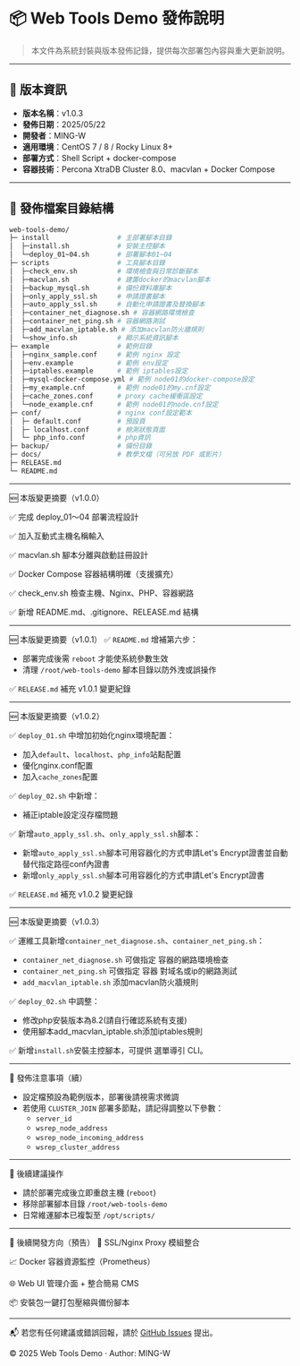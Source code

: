 # 📦 Web Tools Demo 發佈說明

> 本文件為系統封裝與版本發佈記錄，提供每次部署包內容與重大更新說明。

---

## 🔖 版本資訊

- **版本名稱**：v1.0.3
- **發佈日期**：2025/05/22
- **開發者**：MING-W
- **適用環境**：CentOS 7 / 8 / Rocky Linux 8+
- **部署方式**：Shell Script + docker-compose
- **容器技術**：Percona XtraDB Cluster 8.0、macvlan + Docker Compose

---

## 📁 發佈檔案目錄結構

```bash
web-tools-demo/
├─ install                 # 主部署腳本目錄
│  ├─install.sh            # 安裝主控腳本
│  └─deploy_01~04.sh       # 部署腳本01~04
├─ scripts                 # 工具腳本目錄
│  ├─check_env.sh          # 環境檢查與日常診斷腳本
│  ├─macvlan.sh            # 建置docker的macvlan腳本
│  ├─backup_mysql.sh       # 備份資料庫腳本
│  ├─only_apply_ssl.sh     # 申請證書腳本
│  ├─auto_apply_ssl.sh     # 自動化申請證書及替換腳本 
│  ├─container_net_diagnose.sh # 容器網路環境檢查
│  ├─container_net_ping.sh # 容器網路測試
│  ├─add_macvlan_iptable.sh # 添加macvlan防火牆規則
│  └─show_info.sh          # 顯示系統資訊腳本
├─ example                 # 範例目錄 
│  ├─nginx_sample.conf     # 範例 nginx 設定
│  ├─env.example           # 範例 env設定
│  ├─iptables.example      # 範例 iptables設定
│  ├─mysql-docker-compose.yml # 範例 node01的docker-compose設定
│  ├─my_example.cnf        # 範例 node01的my.cnf設定
│  ├─cache_zones.conf      # proxy cache緩衝區設定
│  └─node_example.cnf      # 範例 node01的node.cnf設定
├─ conf/                   # nginx conf設定範本
│  ├─ default.conf         # 預設頁
│  ├─ localhost.conf       # 檢測狀態頁面
│  └─ php_info.conf        # php資訊
├─ backup/                 # 備份目錄
├─ docs/                   # 教學文檔（可另放 PDF 或影片）
├─ RELEASE.md
└─ README.md
```

---
🆕 本版變更摘要（v1.0.0）

✅ 完成 deploy_01～04 部署流程設計

✅ 加入互動式主機名稱輸入

✅ macvlan.sh 腳本分離與啟動註冊設計

✅ Docker Compose 容器結構明確（支援擴充）

✅ check_env.sh 檢查主機、Nginx、PHP、容器網路

✅ 新增 README.md、.gitignore、RELEASE.md 結構

---

🆕 本版變更摘要（v1.0.1）
✅ `README.md` 增補第六步：
  - 部署完成後需 `reboot` 才能使系統參數生效
  - 清理 `/root/web-tools-demo` 腳本目錄以防外洩或誤操作

✅ `RELEASE.md` 補充 v1.0.1 變更紀錄

---

🆕 本版變更摘要（v1.0.2）

✅ `deploy_01.sh` 中增加初始化nginx環境配置：
  - 加入`default`、`localhost`、`php_info`站點配置
  - 優化nginx.conf配置
  - 加入`cache_zones`配置

✅ `deploy_02.sh` 中新增：
  - 補正iptable設定沒存檔問題

✅ 新增`auto_apply_ssl.sh`、`only_apply_ssl.sh`腳本：
  - 新增`auto_apply_ssl.sh`腳本可用容器化的方式申請Let's Encrypt證書並自動替代指定路徑conf內證書
  - 新增`only_apply_ssl.sh`腳本可用容器化的方式申請Let's Encrypt證書

✅ `RELEASE.md` 補充 v1.0.2 變更紀錄

---
🆕 本版變更摘要（v1.0.3）

✅ 運維工具新增`container_net_diagnose.sh`、`container_net_ping.sh`：
  - `container_net_diagnose.sh` 可做指定 容器的網路環境檢查
  - `container_net_ping.sh`  可做指定 容器 對域名或ip的網路測試
  - `add_macvlan_iptable.sh` 添加macvlan防火牆規則

✅ `deploy_02.sh` 中調整：
  - 修改php安裝版本為8.2(請自行確認系統有支援)
  - 使用腳本add_macvlan_iptable.sh添加iptables規則

✅ 新增`install.sh`安裝主控腳本，可提供 選單導引 CLI。

---
📌 發佈注意事項（續）

- 設定檔預設為範例版本，部署後請視需求微調
- 若使用 `CLUSTER_JOIN` 部署多節點，請記得調整以下參數：
  - `server_id`
  - `wsrep_node_address`
  - `wsrep_node_incoming_address`
  - `wsrep_cluster_address`

---
🧭 後續建議操作

- 請於部署完成後立即重啟主機 (`reboot`)
- 移除部署腳本目錄 `/root/web-tools-demo`
- 日常維運腳本已複製至 `/opt/scripts/`

---
🔧 後續開發方向（預告）
🔐 SSL/Nginx Proxy 模組整合

📈 Docker 容器資源監控（Prometheus）

🌐 Web UI 管理介面 + 整合簡易 CMS

📦 安裝包一鍵打包壓縮與備份腳本

---

📬 若您有任何建議或錯誤回報，請於 [GitHub Issues](https://github.com/Git-MING-W/wordpress_module/issues) 提出。

© 2025 Web Tools Demo · Author: MING-W
